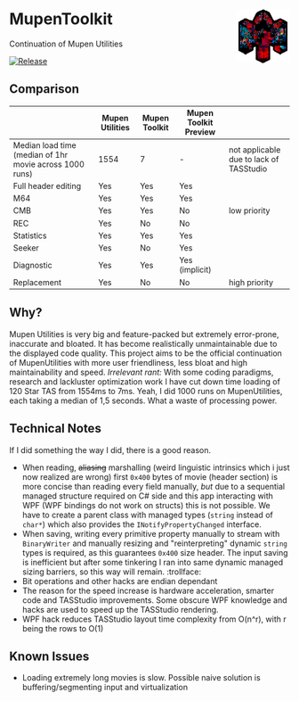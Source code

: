 # MupenToolkit <img src="https://github.com/Aurumaker72/MupenToolkit/blob/main/logo.png" align="right" /> 
Continuation of Mupen Utilities

[![Release](https://img.shields.io/github/v/release/Aurumaker72/MupenToolkit?label=Release)](https://github.com/Aurumaker72/MupenToolkit/releases)

## Comparison
|                                                         | Mupen Utilities | Mupen Toolkit | Mupen Toolkit Preview |                                         |
|---------------------------------------------------------|-----------------|---------------|-----------------------|-----------------------------------------|
| Median load time (median of 1hr movie across 1000 runs) | 1554            | 7             | -                     | not applicable due to lack of TASStudio |
| Full header editing                                     | Yes             | Yes           | Yes                   |                                         |
| M64                                                     | Yes             | Yes           | Yes                   |                                         |
| CMB                                                     | Yes             | Yes           | No                    | low priority                            |
| REC                                                     | Yes             | No            | No                    |                                         |
| Statistics                                              | Yes             | Yes           | Yes                   |                                         |
| Seeker                                                  | Yes             | No            | Yes                   |                                         |
| Diagnostic                                              | Yes             | Yes           | Yes (implicit)        |                                         |
| Replacement                                             | Yes             | No            | No                    | high priority                           |

## Why?
Mupen Utilities is very big and feature-packed but extremely error-prone, inaccurate and bloated. It has become realistically unmaintainable due to the displayed code quality.
This project aims to be the official continuation of MupenUtilities with more user friendliness, less bloat and high maintainability and speed.
*Irrelevant rant:* With some coding paradigms, research and lackluster optimization work I have cut down time loading of 120 Star TAS from 1554ms to 7ms. Yeah, I did 1000 runs on MupenUtilities, each taking a median of 1,5 seconds. What a waste of processing power.

## Technical Notes
If I did something the way I did, there is a good reason.

  - When reading, ~~aliasing~~ marshalling (weird linguistic intrinsics which i just now realized are wrong) first `0x400` bytes of movie (header section) is more concise than reading every field manually, *but* due to a sequential managed structure required on C# side and this app interacting with WPF (WPF bindings do not work on structs) this is not possible. We have to create a parent class with managed types (`string` instead of `char*`) which also provides the `INotifyPropertyChanged` interface.
  - When saving, writing every primitive property manually to stream with `BinaryWriter` and manually resizing and "reinterpreting" dynamic `string` types is required, as this guarantees `0x400` size header. The input saving is inefficient but after some tinkering I ran into same dynamic managed sizing barriers, so this way will remain. :trollface:   
  - Bit operations and other hacks are endian dependant
  - The reason for the speed increase is hardware acceleration, smarter code and TASStudio improvements. Some obscure WPF knowledge and hacks are used to speed up the TASStudio rendering.
  - WPF hack reduces TASStudio layout time complexity from O(n^r), with r being the rows to O(1)

## Known Issues
- Loading extremely long movies is slow. Possible naive solution is buffering/segmenting input and virtualization
